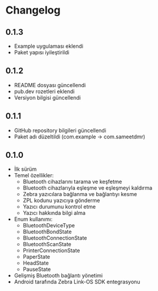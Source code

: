 # Changelog

## 0.1.3

* Example uygulaması eklendi
* Paket yapısı iyileştirildi

## 0.1.2

* README dosyası güncellendi
* pub.dev rozetleri eklendi
* Versiyon bilgisi güncellendi

## 0.1.1

* GitHub repository bilgileri güncellendi
* Paket adı düzeltildi (com.example -> com.sameetdmr)

## 0.1.0

* İlk sürüm
* Temel özellikler:
  * Bluetooth cihazlarını tarama ve keşfetme
  * Bluetooth cihazlarıyla eşleşme ve eşleşmeyi kaldırma
  * Zebra yazıcılara bağlanma ve bağlantıyı kesme
  * ZPL kodunu yazıcıya gönderme
  * Yazıcı durumunu kontrol etme
  * Yazıcı hakkında bilgi alma
* Enum kullanımı:
  * BluetoothDeviceType
  * BluetoothBondState
  * BluetoothConnectionState
  * BluetoothScanState
  * PrinterConnectionState
  * PaperState
  * HeadState
  * PauseState
* Gelişmiş Bluetooth bağlantı yönetimi
* Android tarafında Zebra Link-OS SDK entegrasyonu

